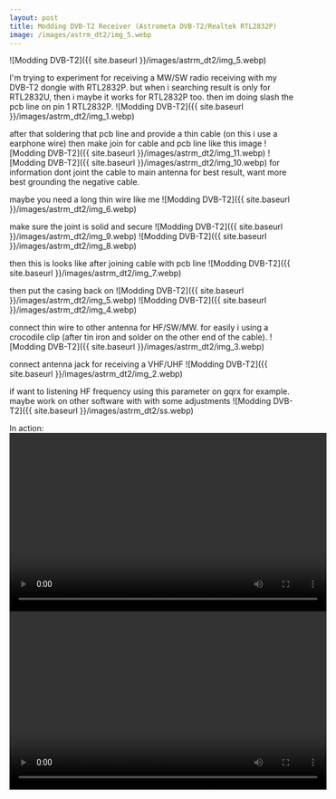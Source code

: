```yaml
---
layout: post
title: Modding DVB-T2 Receiver (Astrometa DVB-T2/Realtek RTL2832P)
image: /images/astrm_dt2/img_5.webp
---
```


![Modding DVB-T2]({{ site.baseurl }}/images/astrm_dt2/img_5.webp)

I'm trying to experiment for receiving a MW/SW radio receiving with my DVB-T2 dongle with RTL2832P. but when i searching result is only for RTL2832U, then i maybe it works for RTL2832P too. then im doing slash the pcb line on pin 1 RTL2832P.
![Modding DVB-T2]({{ site.baseurl }}/images/astrm_dt2/img_1.webp)

after that soldering that pcb line and provide a thin cable (on this i use a earphone wire) then make join for cable and pcb line like this image
![Modding DVB-T2]({{ site.baseurl }}/images/astrm_dt2/img_11.webp)
![Modding DVB-T2]({{ site.baseurl }}/images/astrm_dt2/img_10.webp)
for information dont joint the cable to main antenna for best result, want more best grounding the negative cable.

maybe you need a long thin wire like me
![Modding DVB-T2]({{ site.baseurl }}/images/astrm_dt2/img_6.webp)

make sure the joint is solid and secure
![Modding DVB-T2]({{ site.baseurl }}/images/astrm_dt2/img_9.webp)
![Modding DVB-T2]({{ site.baseurl }}/images/astrm_dt2/img_8.webp)

then this is looks like after joining cable with pcb line
![Modding DVB-T2]({{ site.baseurl }}/images/astrm_dt2/img_7.webp)

then put the casing back on
![Modding DVB-T2]({{ site.baseurl }}/images/astrm_dt2/img_5.webp)
![Modding DVB-T2]({{ site.baseurl }}/images/astrm_dt2/img_4.webp)

connect thin wire to other antenna for HF/SW/MW. for easily i using a crocodile clip (after tin iron and solder on the other end of the cable).
![Modding DVB-T2]({{ site.baseurl }}/images/astrm_dt2/img_3.webp)

connect antenna jack for receiving a VHF/UHF
![Modding DVB-T2]({{ site.baseurl }}/images/astrm_dt2/img_2.webp)


if want to listening HF frequency using this parameter on gqrx for example. maybe work on other software with with some adjustments
![Modding DVB-T2]({{ site.baseurl }}/images/astrm_dt2/ss.webp)

In action:
<video loading="lazy" width="560" height="315" allow="accelerometer; encrypted-media; gyroscope; picture-in-picture" allowfullscreen src="{{ site.baseurl }}/images/astrm_dt2/video.mp4" controls></video>
<video loading="lazy" width="560" height="315" allow="accelerometer; encrypted-media; gyroscope; picture-in-picture" allowfullscreen src="{{ site.baseurl }}/images/astrm_dt2/video2.mp4" controls></video>
